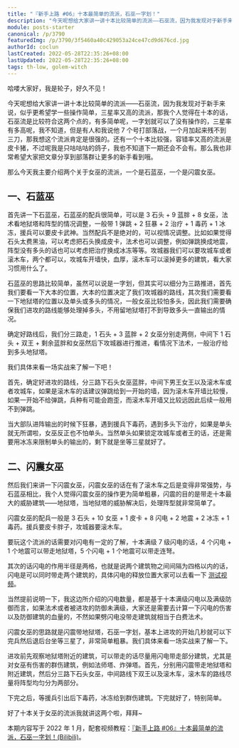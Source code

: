 ```yaml
---
title: "『新手上路 #06』十本最简单的流派，石巫一字划！"
description: "今天呢想给大家讲一讲十本比较简单的流派——石巫流，因为我发现对于新手来说，似乎更希望学一些操作简单，三星率又高的流派，那我个人觉得在十本的话，石巫流是比较符合这两个点的，有多简单呢，一字划就可以了没有操作的……"
module: posts-starter
canonical: /p/3790
featuredImg: /p/3790/3f5460a40c429053a24ce47cd9d676cd.jpg
authorId: coclun
lastCreated: 2022-05-28T22:35:26+08:00
lastUpdated: 2022-05-28T22:35:26+08:00
tags: th-low, golem-witch
---
```


哈喽大家好，我是轮子，好久不见！

今天呢想给大家讲一讲十本比较简单的流派——石巫流，因为我发现对于新手来说，似乎更希望学一些操作简单，三星率又高的流派，那我个人觉得在十本的话，石巫流是比较符合这两个点的，有多简单呢，一字划就可以了没有操作的，三星率有多高呢，我不知道，但是有人和我说他 7 个号打部落战，一个月加起来残不到三刀，那我想这个流派肯定是很强的。还有一个十本比较强，容错率又高的流派是皮卡猪，不过呢我是只咕咕咕的鸽子，我也不知道下一期还会不会有。那么我也非常希望大家把文章分享到部落群让更多的新手看到哦。

那么今天我主要介绍两个关于女巫的流派，一个是石蓝巫，一个是闪震女巫。

## 一、石蓝巫

首先讲一下石蓝巫，石蓝巫的配兵很简单，可以是 3 石头 + 9 蓝胖 + 8 女巫，法术看地狱塔和阵型的情况调整，一般带 1 弹跳 + 2 狂暴 + 2 治疗 + 1 毒药 + 1 冰冻，援兵可以要皮卡武神。当然配兵不是绝对的，可以视情况调整。比如如果觉得石头太费黑油，可以考虑把石头换成皮卡，法术也可以调整，例如弹跳换成地震，阵型没有多头的话也可以考虑把治疗换成冰冻等等。攻城器我们可以要攻城车或者滚木车，两个都可以，攻城车开墙快，血厚，滚木车可以滚掉更多的建筑，看大家习惯用什么了。

<Pic src="/p/3790/c4f0db640b484a022947013466c1b965.jpg" width="1227" height="145" alt="" class="cp-img-troop-matching" imgStyle="height: 75px" />

石蓝巫的思路比较简单，虽然可以说是一字划，但其实可以细分为三路推进，首先我们要看一下大本的位置，大本的位置决定了我们攻城器的路线，其次我们需要看一下地狱塔的位置以及单头或多头的情况，一般女巫比较怕多头，因此我们需要确保我们进攻的路线能够处理掉多头，不用留地狱塔打不到导致多头一直输出的情况。

<Pic src="/p/3790/3f5460a40c429053a24ce47cd9d676cd.jpg" width="1046" height="703" alt="" />

确定好路线后，我们分三路走，1 石头 + 3 蓝胖 + 2 女巫分别走两侧，中间下 1 石头 + 双王 + 剩余蓝胖和女巫然后下攻城器进行推进，看情况下法术，一般治疗给到多头地狱塔。

<Pic src="/p/3790/65786ece90c9705140cf70dd06e9de4d.jpg" width="1016" height="543" alt="" />

我们具体来看一场实战来了解一下吧！

首先，确定好进攻的路线，分三路下石头女巫蓝胖，中间下男王女王以及滚木车或者攻城车，如果是滚木车的话建议弹跳给到一开始的墙，因为滚木车开墙比较慢，如果一开始不给弹跳，兵种有可能会跑歪，而滚木车开墙又比较远因此后续一般用不到弹跳。

<Pic src="/p/3790/06d9b141d8ef00ac1588647dc3f6b71d.jpg" width="968" height="576" alt="" />

当大部队进阵输出的时候下狂暴，遇到援兵下毒药，遇到多头下治疗，如果是单头就无所谓啦，女巫反正也不怕单头。当然单头如果锁定攻城车或者王的话，还是需要用冰冻来限制单头的输出的，剩下就是坐等三星就好了。

<Pic src="/p/3790/0ba1a9b787a1dc9bb33cf3519f91efcd.jpg" width="829" height="582" alt="" />

## 二、闪震女巫

然后我们来讲一下闪震女巫，闪震女巫的话在有了滚木车之后是变得非常强势，与石蓝巫相比，我个人觉得闪震女巫的操作更为简单粗暴，闪震的目的是带走十本最大的威胁建筑——地狱塔，当地狱塔的威胁解决后，处理阵型就非常简单了。

闪震女巫的配兵一般是 3 石头 + 10 女巫 + 1 皮卡 + 8 闪电 + 2 地震 + 2 冰冻 + 1 毒药。援兵要皮卡胖子，攻城器要滚木车。

<Pic src="/p/3790/75d90836657aad309c4896f9b3a8afaf.jpg" width="1235" height="145" alt="" class="cp-img-troop-matching" imgStyle="height: 75px" />

要玩这个流派的话需要对闪电有一定的了解，十本满级 7 级闪电的话，4 个闪电 + 1 个地震可以带走地狱塔，5 个闪电 + 1 个地震可以带走连弩。

<Pic src="/p/3790/86ac917b3ba1cee6798b3d42f8122281.jpg" width="1260" height="384" caption="2022 年 5 月版本适用，以后可能会有变化" alt="" maxWidth="639px" />

其次的话闪电的作用半径是两格，也就是说两个建筑物之间间隔为四格以内的话，闪电是可以同时带走两个建筑的，具体闪电的释放位置大家可以去看一下 [测试视频](/p/1663)。

当然提前说明一下，我这边所介绍的闪电数量，都是基于十本满级闪电以及满级防御而言，如果法术或者被进攻的防御未满级，大家还是需要去计算一下闪电的伤害以及防御建筑的血量的，不然如果劈闪电没带走建筑就相当于白费法术。

闪震女巫的思路就是闪震带地狱塔，石巫一字划，基本上进攻的开始几秒就可以下完兵然后退后台坐等三星了，非常简单粗暴。我们具体来看一场实战来了解一下。

进攻前先观察地狱塔附近的建筑，可以带走的话尽量用闪电带走部分建筑，尤其是对女巫有伤害的群伤建筑，例如法师塔、炸弹塔。首先，分别用闪震带走地狱塔和附近建筑，然后分三路下石头女巫，中间路线下双王以及滚木车，滚木车的路线尽量将阵型均匀分为两部分。

<Pic src="/p/3790/9b04d715435e5e37cafa3ad66529f912.jpg" width="969" height="584" alt="" />

下完之后，等援兵引出后下毒药，冰冻给到群伤建筑。下完就好了，特别简单。

<Pic src="/p/3790/141fc4596d9dfc26e0a26682a9ee9085.jpg" width="973" height="576" alt="" />

好了十本关于女巫的流派我就讲这两个啦，拜拜~

<PostCopyright>

本期内容写于 2022 年 1 月，配套视频教程：[『新手上路 #06』十本最简单的流派，石巫一字划！(Bilibili)](https://www.bilibili.com/video/BV1YY411b7AB/)。

</PostCopyright>